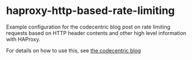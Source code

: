 haproxy-http-based-rate-limiting
================================

Example configuration for the codecentric blog post on rate limiting requests based on HTTP header contents and other high level information with HAProxy.

For details on how to use this, see [the codecentric blog](https://blog.codecentric.de/en/2014/12/haproxy-http-header-rate-limiting)
